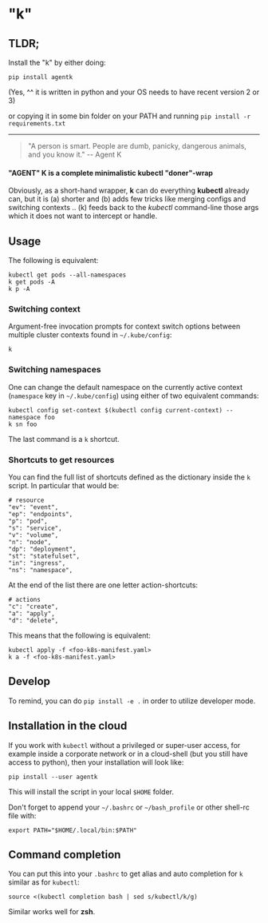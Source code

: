 # "k"

## TLDR;

Install the "k" by either doing: 

	pip install agentk

(Yes, ^^ it is written in python and your OS needs to have recent version 2 or 3)

or copying it in some bin folder on your PATH and running `pip install -r requirements.txt`


---

 > "A person is smart. People are dumb, panicky, dangerous animals, and you know it." -- Agent K

#### "AGENT" K is a complete minimalistic kubectl "doner"-wrap

Obviously, as a short-hand wrapper, **k** can do everything **kubectl** already can, but it is (a) shorter and (b) adds few tricks like merging configs and switching contexts .. (k) feeds back to the *kubectl* command-line those args which it does not want to intercept or handle.

## Usage

The following is equivalent:

	kubectl get pods --all-namespaces
	k get pods -A
	k p -A


### Switching context

Argument-free invocation prompts for context switch options between multiple cluster contexts found in `~/.kube/config`:

	k


### Switching namespaces

One can change the default namespace on the currently active context (`namespace` key in `~/.kube/config`) using either of two equivalent commands:

	kubectl config set-context $(kubectl config current-context) --namespace foo
	k sn foo

The last command is a `k` shortcut.


### Shortcuts to get resources

You can find the full list of shortcuts defined as the dictionary inside the `k` script. In particular that would be:

    # resource
    "ev": "event",
    "ep": "endpoints",
    "p": "pod",
    "s": "service",
    "v": "volume",
    "n": "node",
    "dp": "deployment",
    "st": "statefulset",
    "in": "ingress",
    "ns": "namespace",

At the end of the list there are one letter action-shortcuts:

    # actions
    "c": "create",
    "a": "apply",
    "d": "delete",

This means that the following is equivalent:

	kubectl apply -f <foo-k8s-manifest.yaml>
	k a -f <foo-k8s-manifest.yaml>


## Develop

To remind, you can do `pip install -e .` in order to utilize developer mode.

## Installation in the cloud

If you work with `kubectl` without a privileged or super-user access, for example inside a corporate network or in a cloud-shell (but you still have access to python), then your installation will look like:

	pip install --user agentk

This will install the script in your local `$HOME` folder.

Don't forget to append your `~/.bashrc` or `~/bash_profile` or other shell-rc file with:

	export PATH="$HOME/.local/bin:$PATH"

## Command completion

You can put this into your `.bashrc` to get alias and auto completion for `k` similar as for `kubectl`:

```
source <(kubectl completion bash | sed s/kubectl/k/g)
```

Similar works well for **zsh**.
